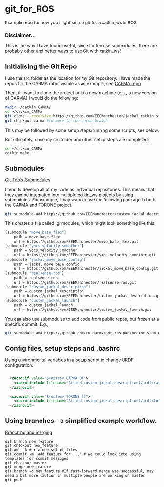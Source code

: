 # git_for_ROS
Example repo for how you might set up git for a catkin_ws in ROS 

### Disclaimer... 
This is the way I have found useful, since I often use submodules, there are probably other and better ways to use Git with catkin_ws!

## Initialising the Git Repo

I use the src folder as the location for my Git repository.
I have made the repos for the CARMA robot visible as an example, see [CARMA repo](https://github.com/EEEManchester/custom_jackal_description)

Then, if I want to clone the project onto a new machine (e.g., a new version of CARMA) I would do the following:

```bash
mkdir ~/catkin_CARMA/
cd ~/catkin_CARMA
git clone --recursive https://github.com/EEEManchester/jackal_catkin_src.git #recursive is required for submodules - see below
git checkout carma #to move to the carma branch
```
This may be followed by some setup steps/running some scripts, see below.

But ultimately, once my src folder and other setup steps are completed:

```bash
cd ~/catkin_CARMA
catkin_make
```

## Submodules
[Git-Tools-Submodules](https://git-scm.com/book/en/v2/Git-Tools-Submodules)

I tend to develop all of my code as individual repositories. 
This means that they can be integrated into multiple catkin_ws projects by using submodules.
For example, I may want to use the following package in both the CARMA and TORONE project. 

```bash
git submodule add https://github.com/EEEManchester/custom_jackal_description.git
```

This creates a file called .gitmodules, which might look something like this:

``` bash
[submodule "move_base_flex"]
	path = move_base_flex
	url = https://github.com/EEEManchester/move_base_flex.git
[submodule "yocs_velocity_smoother"]
	path = yocs_velocity_smoother
	url = https://github.com/EEEManchester/yocs_velocity_smoother.git
[submodule "jackal_move_base_config"]
	path = jackal_move_base_config
	url = https://github.com/EEEManchester/jackal_move_base_config.git
[submodule "realsense-ros"]
	path = realsense-ros
	url = https://github.com/EEEManchester/realsense-ros.git
[submodule "custom_jackal_description"]
	path = custom_jackal_description
	url = https://github.com/EEEManchester/custom_jackal_description.git
[submodule "custom_jackal_launch"]
	path = custom_jackal_launch
	url = https://github.com/EEEManchester/custom_jackal_launch.git
```

You can also use submodules to add code from public repos, but frozen at a specific commit. E.g., 

```bash
git submodule add https://github.com/tu-darmstadt-ros-pkg/hector_slam.git 
```

## Config files, setup steps and .bashrc

Using environmental variables in a setup script to change URDF configuration:

```xml

  <xacro:if value="$(optenv CARMA 0)">
    <xacro:include filename="$(find custom_jackal_description)/urdf/carma/carma_urdf.xacro"/>
  </xacro:if>

  <xacro:if value="$(optenv TORONE 0)">
    <xacro:include filename="$(find custom_jackal_description)/urdf/torone/torone_urdf.xacro" />
  </xacro:if>
```



## Using branches  - a simplified example workflow.

[Branching and merging](https://git-scm.com/book/en/v2/Git-Branching-Basic-Branching-and-Merging)

```
git branch new_feature
git checkout new_feature
git add -A #or a new set of files
git commit -m 'add feature for ...' # we could look into using templates for commit messages
git checkout master
git merge new_feature
git branch -d new_feature #If fast-forward merge was successful, may need a bit more caution if multiple people are working on master
git push
```

